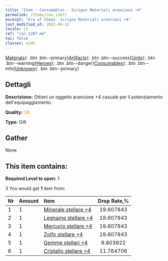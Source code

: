 ```yaml
---
title: "Item - Consumables - Scrigno Materiali arancioni +4"
permalink: /Items/con_1267/
excerpt: "Era of Chaos  Scrigno Materiali arancioni +4"
last_modified_at: 2021-04-11
locale: it
ref: "con_1267.md"
toc: false
classes: wide
---
```

 [Materials](/it/Items/){: .btn .btn--primary}[Artifacts](/it/Items/Artifacts/){: .btn .btn--success}[Units](/it/Items/Units/){: .btn .btn--warning}[Heroes](/it/Items/Heroes/){: .btn .btn--danger}[Consumables](/it/Items/Consumables/){: .btn .btn--info}[Unknown](/it/Items/Unknown/){: .btn .btn--primary}

## Dettagli
 **Descrizione:** Ottieni un oggetto arancione +4 casuale per il potenziamento dell'equipaggiamento.

 **Quality:** <span style="color: #FF8C00">OK</span>

 **Type:** Gift

## Gather

  None

## This item contains:

 **Required Level to open:** 1

 3 You would get **1** item  from:

  | Nr | Amount |     Item    | Drop Rate,% |
  |:---|:-------|:------------|:---------:|
  | 1 | 1 | [Minerale stellare +4](/it/Items/mat_89/) | 19.607843 | 
  | 2 | 1 | [Legname stellare +4](/it/Items/mat_90/) | 19.607843 | 
  | 3 | 1 | [Mercurio stellare +4](/it/Items/mat_91/) | 19.607843 | 
  | 4 | 1 | [Zolfo stellare +4](/it/Items/mat_92/) | 19.607843 | 
  | 5 | 1 | [Gemme stellari +4](/it/Items/mat_93/) | 9.803922 | 
  | 6 | 1 | [Cristallo stellare +4](/it/Items/mat_94/) | 11.764706 | 

